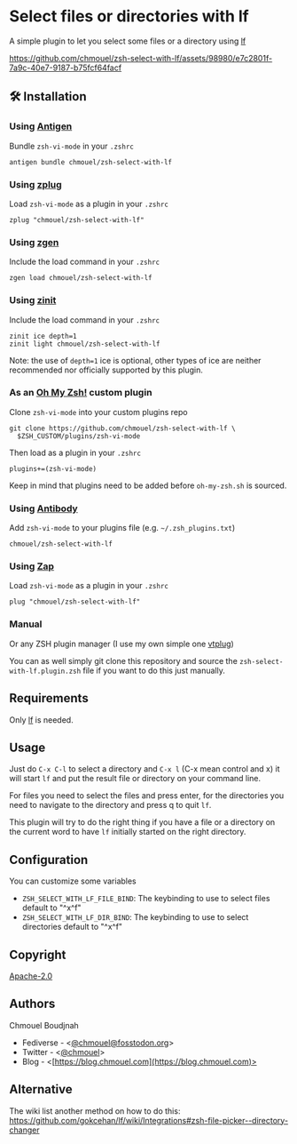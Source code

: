 # Select files or directories with lf

A simple plugin to let you select some files or a directory using [lf](https://github.com/gokcehan/lf)

https://github.com/chmouel/zsh-select-with-lf/assets/98980/e7c2801f-7a9c-40e7-9187-b75fcf64facf

## 🛠️ Installation

### Using [Antigen](https://github.com/zsh-users/antigen)

Bundle `zsh-vi-mode` in your `.zshrc`

```shell
antigen bundle chmouel/zsh-select-with-lf
```

### Using [zplug](https://github.com/b4b4r07/zplug)

Load `zsh-vi-mode` as a plugin in your `.zshrc`

```shell
zplug "chmouel/zsh-select-with-lf"
```

### Using [zgen](https://github.com/tarjoilija/zgen)

Include the load command in your `.zshrc`

```shell
zgen load chmouel/zsh-select-with-lf
```

### Using [zinit](https://github.com/zdharma-continuum/zinit)

Include the load command in your `.zshrc`

```shell
zinit ice depth=1
zinit light chmouel/zsh-select-with-lf
```

Note: the use of `depth=1` ice is optional, other types of ice are neither
recommended nor officially supported by this plugin.

### As an [Oh My Zsh!](https://github.com/robbyrussell/oh-my-zsh) custom plugin

Clone `zsh-vi-mode` into your custom plugins repo

```shell
git clone https://github.com/chmouel/zsh-select-with-lf \
  $ZSH_CUSTOM/plugins/zsh-vi-mode
```

Then load as a plugin in your `.zshrc`

```shell
plugins+=(zsh-vi-mode)
```

Keep in mind that plugins need to be added before `oh-my-zsh.sh` is sourced.

### Using [Antibody](https://getantibody.github.io/)

Add `zsh-vi-mode` to your plugins file (e.g. `~/.zsh_plugins.txt`)

```shell
chmouel/zsh-select-with-lf
```

### Using [Zap](https://github.com/zap-zsh/zap)

Load `zsh-vi-mode` as a plugin in your `.zshrc`

```shell
plug "chmouel/zsh-select-with-lf"
```

### Manual

Or any ZSH plugin manager (I use my own simple one [vtplug](https://blog.chmouel.com/2022/03/18/vtplug-a-very-dumb-and-tiny-zsh-plugin-manager/))

You can as well simply git clone this repository and source the
`zsh-select-with-lf.plugin.zsh` file if you want to do this just manually.

## Requirements

Only [lf](https://github.com/gokcehan/lf) is needed.

## Usage

Just do `C-x C-l` to select a directory and `C-x l` (C-x mean control and x) it
will start `lf` and put the result file or directory on your command line.

For files you need to select the files and press enter, for the directories you
need to navigate to the directory and press q to quit `lf`.

This plugin will try to do the right thing if you have a file or a directory on
the current word to have `lf` initially started on the right directory.

## Configuration

You can customize some variables

- `ZSH_SELECT_WITH_LF_FILE_BIND`: The keybinding to use to select files default to "^x^f"
- `ZSH_SELECT_WITH_LF_DIR_BIND`: The keybinding to use to select directories default to "^x^f"

## Copyright

[Apache-2.0](./LICENSE)

## Authors

Chmouel Boudjnah

- Fediverse - <[@chmouel@fosstodon.org](https://fosstodon.org/@chmouel)>
- Twitter - <[@chmouel](https://twitter.com/chmouel)>
- Blog - <[https://blog.chmouel.com](https://blog.chmouel.com)>

## Alternative

The wiki list another method on how to do this: <https://github.com/gokcehan/lf/wiki/Integrations#zsh-file-picker--directory-changer>
